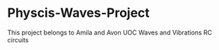 # Physcis-Waves-Project

This project belongs to Amila and Avon
UOC Waves and Vibrations RC circuits
